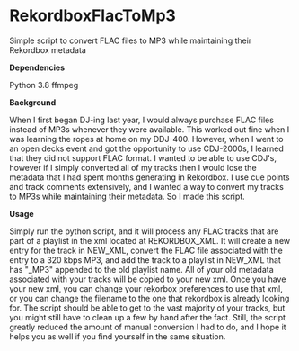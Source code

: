 # RekordboxFlacToMp3
Simple script to convert FLAC files to MP3 while maintaining their Rekordbox metadata

**Dependencies**

Python 3.8
ffmpeg

**Background**

When I first began DJ-ing last year, I would always purchase FLAC files instead of MP3s whenever they were available. This worked out fine when I was learning the ropes at home on my DDJ-400. However, when I went to an open decks event and got the opportunity to use CDJ-2000s, I learned that they did not support FLAC format. I wanted to be able to use CDJ's, however if I simply converted all of my tracks then I would lose the metadata that I had spent months generating in Rekordbox. I use cue points and track comments extensively, and I wanted a way to convert my tracks to MP3s while maintaining their metadata. So I made this script.

**Usage**

Simply run the python script, and it will process any FLAC tracks that are part of a playlist in the xml located at REKORDBOX_XML. It will create a new entry for the track in NEW_XML, convert the FLAC file associated with the entry to a 320 kbps MP3, and add the track to a playlist in NEW_XML that has "\_MP3" appended to the old playlist name. All of your old metadata associated with your tracks will be copied to your new xml. Once you have your new xml, you can change your rekorbox preferences to use that xml, or you can change the filename to the one that rekordbox is already looking for. The script should be able to get to the vast majority of your tracks, but you might still have to clean up a few by hand after the fact. Still, the script greatly reduced the amount of manual conversion I had to do, and I hope it helps you as well if you find yourself in the same situation.

